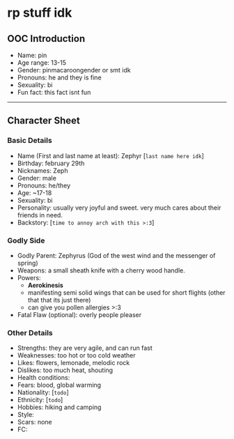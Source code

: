 <!--- cSpell:enable --->
# rp stuff idk

## OOC Introduction

* Name: pin
* Age range: 13-15
* Gender: pinmacaroongender or smt idk
* Pronouns: he and they is fine
* Sexuality: bi
* Fun fact: this fact isnt fun

---

## Character Sheet

### Basic Details

* Name (First and last name at least): Zephyr [`last name here idk`]
* Birthday: february 29th
* Nicknames: Zeph
* Gender: male
* Pronouns: he/they
* Age: ~17-18
* Sexuality: bi
* Personality: usually very joyful and sweet. very much cares about their friends in need.
* Backstory: [`time to annoy arch with this >:3`]

### Godly Side

* Godly Parent: Zephyrus (God of the west wind and the messenger of spring)
* Weapons: a small sheath knife with a cherry wood handle.
* Powers:
  * **Aerokinesis**
  * manifesting semi solid wings that can be used for short flights (other that that its just there)
  * can give you pollen allergies >:3
* Fatal Flaw (optional): overly people pleaser

### Other Details

* Strengths: they are very agile, and can run fast
* Weaknesses: too hot or too cold weather
* Likes: flowers, lemonade, melodic rock
* Dislikes: too much heat, shouting
* Health conditions:
* Fears: blood, global warming
* Nationality: [`todo`]
* Ethnicity: [`todo`]
* Hobbies: hiking and camping
* Style: 
* Scars: none
* FC: 
